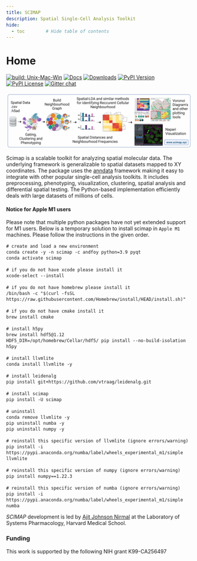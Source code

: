 ```yaml
---
title: SCIMAP
description: Spatial Single-Cell Analysis Toolkit
hide:
  - toc        # Hide table of contents
---
```


# Home

[![build: Unix-Mac-Win](https://github.com/ajitjohnson/scimap/actions/workflows/build-unix-mac-win.yml/badge.svg)](https://github.com/ajitjohnson/scimap/actions/workflows/build-unix-mac-win.yml)
[![Docs](https://github.com/ajitjohnson/scimap/actions/workflows/docs.yml/badge.svg)](https://github.com/ajitjohnson/scimap/actions/workflows/docs.yml)
[![Downloads](https://pepy.tech/badge/scimap)](https://pepy.tech/project/scimap)
[![PyPI Version](https://img.shields.io/pypi/v/scimap.svg)](https://pypi.org/project/scimap)
[![PyPI License](https://img.shields.io/pypi/l/scimap.svg)](https://pypi.org/project/scimap)
[![Gitter chat](https://badges.gitter.im/scimap_io/community.png)](https://gitter.im/scimap_io/community)
<br>
<br>
<img src="./assets/scimap_logo.jpg" style="" >
<br>

Scimap is a scalable toolkit for analyzing spatial molecular data. The underlying framework is generalizable to spatial datasets mapped to XY coordinates. The package uses the [anndata](https://anndata.readthedocs.io/en/stable/anndata.AnnData.html) framework making it easy to integrate with other popular single-cell analysis toolkits. It includes preprocessing, phenotyping, visualization, clustering, spatial analysis and differential spatial testing. The Python-based implementation efficiently deals with large datasets of millions of cells.
<br>

#### Notice for Apple M1 users
Please note that multiple python packages have not yet extended support for M1 users. 
Below is a temporary solution to install scimap in `Apple M1` machines. 
Please follow the instructions in the given order.

```
# create and load a new environment
conda create -y -n scimap -c andfoy python=3.9 pyqt
conda activate scimap

# if you do not have xcode please install it
xcode-select --install

# if you do not have homebrew please install it
/bin/bash -c "$(curl -fsSL https://raw.githubusercontent.com/Homebrew/install/HEAD/install.sh)"

# if you do not have cmake install it
brew install cmake

# install h5py
brew install hdf5@1.12
HDF5_DIR=/opt/homebrew/Cellar/hdf5/ pip install --no-build-isolation h5py

# install llvmlite
conda install llvmlite -y

# install leidenalg
pip install git+https://github.com/vtraag/leidenalg.git

# install scimap
pip install -U scimap

# uninstall
conda remove llvmlite -y
pip uninstall numba -y
pip uninstall numpy -y

# reinstall this specific version of llvmlite (ignore errors/warning)
pip install -i https://pypi.anaconda.org/numba/label/wheels_experimental_m1/simple llvmlite

# reinstall this specific version of numpy (ignore errors/warning)
pip install numpy==1.22.3

# reinstall this specific version of numba (ignore errors/warning)
pip install -i https://pypi.anaconda.org/numba/label/wheels_experimental_m1/simple numba

```


*SCIMAP* development is led by [Ajit Johnson Nirmal](https://ajitjohnson.com/) at the Laboratory of Systems Pharmacology, Harvard Medical School.

### Funding
This work is supported by the following NIH grant K99-CA256497
